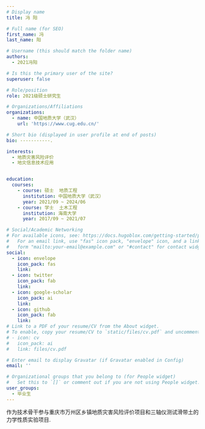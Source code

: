 ```yaml
---
# Display name
title: 冯 阳

# Full name (for SEO)
first_name: 冯
last_name: 阳

# Username (this should match the folder name)
authors:
  - 2021冯阳

# Is this the primary user of the site?
superuser: false

# Role/position
role: 2021级硕士研究生

# Organizations/Affiliations
organizations:
  - name: 中国地质大学（武汉）
    url: 'https://www.cug.edu.cn/'

# Short bio (displayed in user profile at end of posts)
bio: -----------.

interests:
  - 地质灾害风险评价
  - 地灾信息技术应用


education:
  courses:
    - course: 硕士  地质工程
      institution: 中国地质大学（武汉）
      year: 2021/09 ~ 2024/06
    - course: 学士  土木工程
      institution: 海南大学
      year: 2017/09 ~ 2021/07

# Social/Academic Networking
# For available icons, see: https://docs.hugoblox.com/getting-started/page-builder/#icons
#   For an email link, use "fas" icon pack, "envelope" icon, and a link in the
#   form "mailto:your-email@example.com" or "#contact" for contact widget.
social:
  - icon: envelope
    icon_pack: fas
    link: 
  - icon: twitter
    icon_pack: fab
    link: 
  - icon: google-scholar
    icon_pack: ai
    link: 
  - icon: github
    icon_pack: fab
    link: 
# Link to a PDF of your resume/CV from the About widget.
# To enable, copy your resume/CV to `static/files/cv.pdf` and uncomment the lines below.
# - icon: cv
#   icon_pack: ai
#   link: files/cv.pdf

# Enter email to display Gravatar (if Gravatar enabled in Config)
email: ''

# Organizational groups that you belong to (for People widget)
#   Set this to `[]` or comment out if you are not using People widget.
user_groups:
  - 毕业生
---
```


作为技术骨干参与重庆市万州区乡镇地质灾害风险评价项目和三轴仪测试滑带土的力学性质实验项目.
